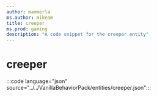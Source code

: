 ```yaml
---
author: mammerla
ms.author: mikeam
title: creeper
ms.prod: gaming
description: "A code snippet for the creeper entity"
---
```


# creeper

:::code language="json" source="../../VanillaBehaviorPack/entities/creeper.json":::
